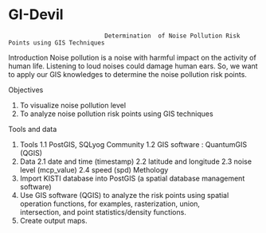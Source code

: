 # GI-Devil
                               Determination  of Noise Pollution Risk Points using GIS Techniques
                                      
Introduction 
Noise pollution is a noise with harmful impact on the activity of human life. Listening to loud noises could damage human ears. So, we 
want to apply our GIS knowledges to determine the noise pollution risk points.


Objectives
1.  To visualize noise pollution level
2. To analyze noise pollution risk points using GIS techniques

Tools and data
 1. Tools
        1.1 PostGIS, SQLyog Community
        1.2 GIS software : QuantumGIS (QGIS)
 2. Data
        2.1 date and time (timestamp)
        2.2 latitude and longitude
        2.3 noise level (mcp_value)
        2.4 speed (spd)
 Methology
 1. Import KISTI database into PostGIS (a spatial database management software)
 2. Use GIS software (QGIS) to analyze the risk points using spatial operation functions, for examples, rasterization, union,       
 intersection, and point statistics/density functions.
 3. Create output maps.



